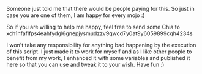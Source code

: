Someone just told me that there would be people paying for this.
So just in case you are one of them, I am happy for every mojo :)

So if you are willing to help me happy, feel free to send some Chia to
xch1hfaflfps4eahfydgl6gnepjysmudzzv9qwcd7y0at9y6059899cqh4234s

I won't take any responsibility for anything bad happening by the execution of this script. I just made it to work for myself and as I like other people to benefit from my work, I enhanced it with some variables and published it here so that you can use and tweak it to your wish. Have fun :)
